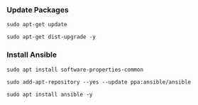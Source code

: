 ### Update Packages
```
sudo apt-get update
```

```
sudo apt-get dist-upgrade -y
```


### Install Ansible
```
sudo apt install software-properties-common
```

```
sudo add-apt-repository --yes --update ppa:ansible/ansible
```

```
sudo apt install ansible -y
```